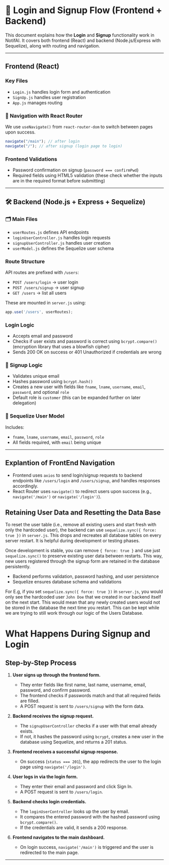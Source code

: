 # 🔐 Login and Signup Flow (Frontend + Backend)

This document explains how the **Login** and **Signup** functionality work in NotifAI. It covers both frontend (React) and backend (Node.js/Express with Sequelize), along with routing and navigation.

---

## Frontend (React)

###  Key Files
- `Login.js` handles login form and authentication
- `SignUp.js` handles user registration
- `App.js` manages routing

### 🔄 Navigation with React Router
We use `useNavigate()` from `react-router-dom` to switch between pages upon success.

```js
navigate("/main"); // after login
navigate("/"); // after signup (login page to login)
```

### Frontend Validations
- Password confirmation on signup (`password === confirmPwd`)
- Required fields using HTML5 validation (these check whether the inputs are in the required format before submitting)

---

## 🛠️ Backend (Node.js + Express + Sequelize)

### 🗂️ Main Files
- `userRoutes.js` defines API endpoints
- `loginUserController.js` handles login requests
- `signupUserController.js` handles user creation
- `userModel.js` defines the Sequelize user schema

### Route Structure
API routes are prefixed with `/users`:
- `POST /users/login` → user login
- `POST /users/signup` → user signup
- `GET /users` → list all users

These are mounted in `server.js` using:
```js
app.use('/users', userRoutes);
```

###  Login Logic
- Accepts email and password
- Checks if user exists and password is correct using `bcrypt.compare()` (encryption library that uses a blowfish cipher)
- Sends 200 OK on success or 401 Unauthorized if credentials are wrong

### 📝 Signup Logic
- Validates unique email
- Hashes password using `bcrypt.hash()`
- Creates a new user with fields like `fname`, `lname`, `username`, `email`, `password`, and optional `role`
- Default role is `customer` (this can be expanded further on later delegation)

### 🧱 Sequelize User Model
Includes:
- `fname`, `lname`, `username`, `email`, `password`, `role`
- All fields required, with `email` being unique

---

## Explantion of FrontEnd Navigation
- Frontend uses `axios` to send login/signup requests to backend endpoints like `/users/login` and `/users/signup`, and handles responses accordingly.
- React Router uses `navigate()` to redirect users upon success (e.g., `navigate('/main')` or `navigate('/login')`).

## Retaining User Data and Resetting the Data Base
To reset the user table (i.e., remove all existing users and start fresh with only the hardcoded user), the backend can use `sequelize.sync({ force: true })` in `server.js`. This drops and recreates all database tables on every server restart. It is helpful during development or testing phases. 

Once development is stable, you can remove `{ force: true }` and use just `sequelize.sync()` to preserve existing user data between restarts. This way, new users registered through the signup form are retained in the database persistently.
- Backend performs validation, password hashing, and user persistence
- Sequelize ensures database schema and validations

For E.g, if you set `sequelize.sync({ force: true })` in `server.js`, you would only see the hardcoded user `John Doe` that we created in our backend itself on the next start. This would mean that any newly created users would not be stored in the database the next time you restart. This can be kept while we are trying to still work through our logic of the Users Database.


# What Happens During Signup and Login

## Step-by-Step Process

1. **User signs up through the frontend form.**
   - They enter fields like first name, last name, username, email, password, and confirm password.
   - The frontend checks if passwords match and that all required fields are filled.
   - A POST request is sent to `/users/signup` with the form data.

2. **Backend receives the signup request.**
   - The `signupUserController` checks if a user with that email already exists.
   - If not, it hashes the password using `bcrypt`, creates a new user in the database using Sequelize, and returns a 201 status.

3. **Frontend receives a successful signup response.**
   - On success (`status === 201`), the app redirects the user to the login page using `navigate('/login')`.

4. **User logs in via the login form.**
   - They enter their email and password and click Sign In.
   - A POST request is sent to `/users/login`.

5. **Backend checks login credentials.**
   - The `loginUserController` looks up the user by email.
   - It compares the entered password with the hashed password using `bcrypt.compare()`.
   - If the credentials are valid, it sends a 200 response.

6. **Frontend navigates to the main dashboard.**
   - On login success, `navigate('/main')` is triggered and the user is redirected to the main page.

---
